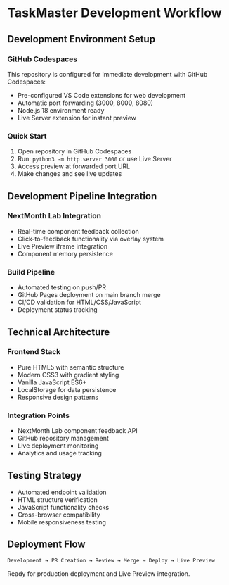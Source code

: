 # TaskMaster Development Workflow

## Development Environment Setup

### GitHub Codespaces
This repository is configured for immediate development with GitHub Codespaces:
- Pre-configured VS Code extensions for web development
- Automatic port forwarding (3000, 8000, 8080)
- Node.js 18 environment ready
- Live Server extension for instant preview

### Quick Start
1. Open repository in GitHub Codespaces
2. Run: `python3 -m http.server 3000` or use Live Server
3. Access preview at forwarded port URL
4. Make changes and see live updates

## Development Pipeline Integration

### NextMonth Lab Integration
- Real-time component feedback collection
- Click-to-feedback functionality via overlay system
- Live Preview iframe integration
- Component memory persistence

### Build Pipeline
- Automated testing on push/PR
- GitHub Pages deployment on main branch merge
- CI/CD validation for HTML/CSS/JavaScript
- Deployment status tracking

## Technical Architecture

### Frontend Stack
- Pure HTML5 with semantic structure
- Modern CSS3 with gradient styling
- Vanilla JavaScript ES6+
- LocalStorage for data persistence
- Responsive design patterns

### Integration Points
- NextMonth Lab component feedback API
- GitHub repository management
- Live deployment monitoring
- Analytics and usage tracking

## Testing Strategy
- Automated endpoint validation
- HTML structure verification
- JavaScript functionality checks
- Cross-browser compatibility
- Mobile responsiveness testing

## Deployment Flow
```
Development → PR Creation → Review → Merge → Deploy → Live Preview
```

Ready for production deployment and Live Preview integration.
